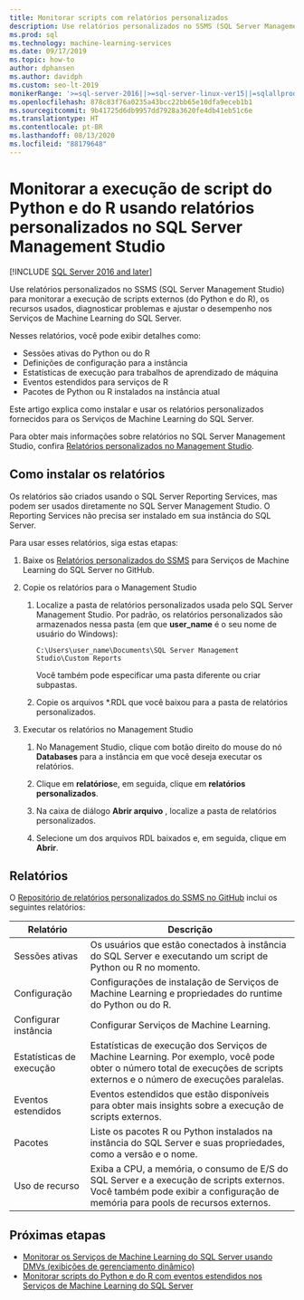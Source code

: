 ```yaml
---
title: Monitorar scripts com relatórios personalizados
description: Use relatórios personalizados no SSMS (SQL Server Management Studio) para monitorar a execução de scripts externos (do Python e do R), os recursos usados, diagnosticar problemas e ajustar o desempenho nos Serviços de Machine Learning do SQL Server.
ms.prod: sql
ms.technology: machine-learning-services
ms.date: 09/17/2019
ms.topic: how-to
author: dphansen
ms.author: davidph
ms.custom: seo-lt-2019
monikerRange: '>=sql-server-2016||>=sql-server-linux-ver15||=sqlallproducts-allversions'
ms.openlocfilehash: 878c83f76a0235a43bcc22bb65e10dfa9eceb1b1
ms.sourcegitcommit: 9b41725d6db9957dd7928a3620fe4db41eb51c6e
ms.translationtype: HT
ms.contentlocale: pt-BR
ms.lasthandoff: 08/13/2020
ms.locfileid: "88179648"
---
```

# <a name="monitor-python-and-r-script-execution-using-custom-reports-in-sql-server-management-studio"></a>Monitorar a execução de script do Python e do R usando relatórios personalizados no SQL Server Management Studio
[!INCLUDE [SQL Server 2016 and later](../../includes/applies-to-version/sqlserver2016.md)]

Use relatórios personalizados no SSMS (SQL Server Management Studio) para monitorar a execução de scripts externos (do Python e do R), os recursos usados, diagnosticar problemas e ajustar o desempenho nos Serviços de Machine Learning do SQL Server.

Nesses relatórios, você pode exibir detalhes como:

- Sessões ativas do Python ou do R
- Definições de configuração para a instância
- Estatísticas de execução para trabalhos de aprendizado de máquina
- Eventos estendidos para serviços de R
- Pacotes de Python ou R instalados na instância atual

Este artigo explica como instalar e usar os relatórios personalizados fornecidos para os Serviços de Machine Learning do SQL Server.

Para obter mais informações sobre relatórios no SQL Server Management Studio, confira [Relatórios personalizados no Management Studio](../../ssms/object/custom-reports-in-management-studio.md).

## <a name="how-to-install-the-reports"></a>Como instalar os relatórios

Os relatórios são criados usando o SQL Server Reporting Services, mas podem ser usados diretamente no SQL Server Management Studio. O Reporting Services não precisa ser instalado em sua instância do SQL Server.

Para usar esses relatórios, siga estas etapas:

1. Baixe os [Relatórios personalizados do SSMS](https://github.com/Microsoft/sql-server-samples/tree/master/samples/features/machine-learning-services/ssms-custom-reports) para Serviços de Machine Learning do SQL Server no GitHub.

2. Copie os relatórios para o Management Studio

    1. Localize a pasta de relatórios personalizados usada pelo SQL Server Management Studio. Por padrão, os relatórios personalizados são armazenados nessa pasta (em que **user_name** é o seu nome de usuário do Windows):

        `C:\Users\user_name\Documents\SQL Server Management Studio\Custom Reports`

       Você também pode especificar uma pasta diferente ou criar subpastas.

    2. Copie os arquivos *.RDL que você baixou para a pasta de relatórios personalizados.

3. Executar os relatórios no Management Studio

    1. No Management Studio, clique com botão direito do mouse do nó **Databases** para a instância em que você deseja executar os relatórios.

    2. Clique em **relatórios**e, em seguida, clique em **relatórios personalizados**.

    3. Na caixa de diálogo **Abrir arquivo** , localize a pasta de relatórios personalizados.

    4. Selecione um dos arquivos RDL baixados e, em seguida, clique em **Abrir**.

## <a name="reports"></a>Relatórios

O [Repositório de relatórios personalizados do SSMS no GitHub](https://github.com/Microsoft/sql-server-samples/tree/master/samples/features/machine-learning-services/ssms-custom-reports) inclui os seguintes relatórios:

| Relatório | Descrição |
|-|-|
| Sessões ativas | Os usuários que estão conectados à instância do SQL Server e executando um script de Python ou R no momento. |
| Configuração | Configurações de instalação de Serviços de Machine Learning e propriedades do runtime do Python ou do R. |
| Configurar instância | Configurar Serviços de Machine Learning. |
| Estatísticas de execução | Estatísticas de execução dos Serviços de Machine Learning. Por exemplo, você pode obter o número total de execuções de scripts externos e o número de execuções paralelas. |
| Eventos estendidos | Eventos estendidos que estão disponíveis para obter mais insights sobre a execução de scripts externos. |
| Pacotes | Liste os pacotes R ou Python instalados na instância do SQL Server e suas propriedades, como a versão e o nome. |
| Uso de recurso | Exiba a CPU, a memória, o consumo de E/S do SQL Server e a execução de scripts externos. Você também pode exibir a configuração de memória para pools de recursos externos. |

## <a name="next-steps"></a>Próximas etapas

- [Monitorar os Serviços de Machine Learning do SQL Server usando DMVs (exibições de gerenciamento dinâmico)](monitor-sql-server-machine-learning-services-using-dynamic-management-views.md)
- [Monitorar scripts do Python e do R com eventos estendidos nos Serviços de Machine Learning do SQL Server](extended-events.md)
